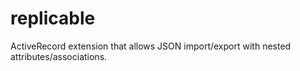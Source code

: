 replicable
==========

ActiveRecord extension that allows JSON import/export with nested attributes/associations.
